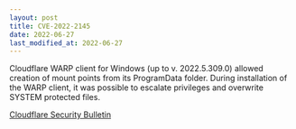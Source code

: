 ```yaml
---
layout: post
title: CVE-2022-2145
date: 2022-06-27
last_modified_at: 2022-06-27
---
```


Cloudflare WARP client for Windows (up to v. 2022.5.309.0) allowed creation of mount points from its ProgramData folder. During installation of the WARP client, it was possible to escalate privileges and overwrite SYSTEM protected files.

[Cloudflare Security Bulletin](https://github.com/cloudflare/advisories/security/advisories/GHSA-6fpc-qxmr-6wrq)
